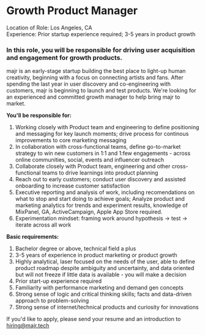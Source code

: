 # Growth Product Manager
Location of Role: Los Angeles, CA  
Experience: Prior startup experience required; 3-5 years in product growth 

### In this role, you will be responsible for driving user acquisition and engagement for growth products.
&NewLine; 

majr is an early-stage startup building the best place to light-up human creativity, beginning with a focus on connecting artists and fans. After spending the last year in user discovery and co-engineering with customers, majr is beginning to launch and test products. We're looking for an experienced and committed growth manager to help bring majr to market. 

**You'll be responsible for:**  
1. Working closely with Product team and engineering to define positioning and messaging for key launch moments; drive process for continous improvements to core marketing messaging 
3. In collaboration with cross-functional teams, define go-to-market strategy to win new customers in 1:1 and 1:few engagements - across online communities, social, events and influencer outreach 
4. Collaborate closely with Product team, engineering and other cross-functional teams to drive learnings into product planning
5. Reach out to early customers; conduct user discovery and assisted onboarding to increase customer satisfaction 
6. Executive reporting and analysis of work, including recomendations on what to stop and start doing to achieve goals; Analyze product and marketing analytics for trends and experiment results, knowledge of MixPanel, GA, ActiveCampaign, Apple App Store required. 
7. Experimentation mindset: framing work around hypothesis -> test -> iterate across all work 


**Basic requirements:** 
1. Bachelor degree or above, technical field a plus 
2. 3-5 years of experience in product marketing or product growth 
3. Highly analytical, laser focused on the needs of the user, able to define product roadmap despite ambiguity and uncertainty, and data oriented but will not freeze if little data is available - you will make a decision
4. Prior start-up experience required
6. Familiarity with performance marketing and demand gen concepts 
7. Strong sense of logic and critical thinking skills; facts and data-driven approach to problem-solving
8. Strong sense of internet/technical products and curiosity for innovations

If you'd like to apply, please send your resume and an introduction to [hiring@majr.tech](mailto:hiring@majr.tech)
